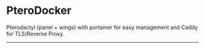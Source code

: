 # PteroDocker

Pterodactyl (panel + wings) with portainer for easy management and Caddy for TLS/Reverse Proxy.

---